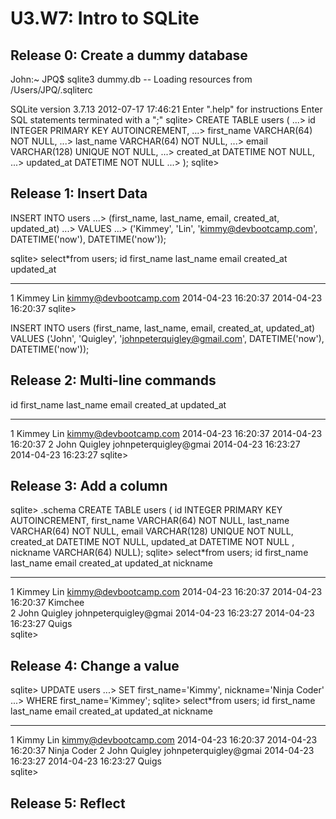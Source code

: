 # U3.W7: Intro to SQLite

## Release 0: Create a dummy database

John:~ JPQ$ sqlite3 dummy.db
-- Loading resources from /Users/JPQ/.sqliterc

SQLite version 3.7.13 2012-07-17 17:46:21
Enter ".help" for instructions
Enter SQL statements terminated with a ";"
sqlite> CREATE TABLE users (
   ...>   id INTEGER PRIMARY KEY AUTOINCREMENT,
   ...>   first_name VARCHAR(64) NOT NULL,
   ...>   last_name  VARCHAR(64) NOT NULL,
   ...>   email VARCHAR(128) UNIQUE NOT NULL,
   ...>   created_at DATETIME NOT NULL,
   ...>   updated_at DATETIME NOT NULL
   ...> );
sqlite> 

## Release 1: Insert Data 
INSERT INTO users
   ...> (first_name, last_name, email, created_at, updated_at)
   ...> VALUES
   ...> ('Kimmey', 'Lin', 'kimmy@devbootcamp.com', DATETIME('now'), DATETIME('now'));

   sqlite> select*from users;
id          first_name  last_name   email                  created_at           updated_at         
----------  ----------  ----------  ---------------------  -------------------  -------------------
1           Kimmey      Lin         kimmy@devbootcamp.com  2014-04-23 16:20:37  2014-04-23 16:20:37
sqlite> 

INSERT INTO users
(first_name, last_name, email, created_at, updated_at)
VALUES
('John', 'Quigley', 'johnpeterquigley@gmail.com', DATETIME('now'), DATETIME('now'));

## Release 2: Multi-line commands

id          first_name  last_name   email                  created_at           updated_at         
----------  ----------  ----------  ---------------------  -------------------  -------------------
1           Kimmey      Lin         kimmy@devbootcamp.com  2014-04-23 16:20:37  2014-04-23 16:20:37
2           John        Quigley     johnpeterquigley@gmai  2014-04-23 16:23:27  2014-04-23 16:23:27
sqlite> 

## Release 3: Add a column
sqlite> .schema
CREATE TABLE users (
  id INTEGER PRIMARY KEY AUTOINCREMENT,
  first_name VARCHAR(64) NOT NULL,
  last_name  VARCHAR(64) NOT NULL,
  email VARCHAR(128) UNIQUE NOT NULL,
  created_at DATETIME NOT NULL,
  updated_at DATETIME NOT NULL
, nickname VARCHAR(64) NULL);
sqlite> select*from users;
id          first_name  last_name   email                  created_at           updated_at           nickname  
----------  ----------  ----------  ---------------------  -------------------  -------------------  ----------
1           Kimmey      Lin         kimmy@devbootcamp.com  2014-04-23 16:20:37  2014-04-23 16:20:37  Kimchee   
2           John        Quigley     johnpeterquigley@gmai  2014-04-23 16:23:27  2014-04-23 16:23:27  Quigs     
sqlite> 

## Release 4: Change a value
sqlite> UPDATE users
   ...> SET first_name='Kimmy', nickname='Ninja Coder'
   ...> WHERE first_name='Kimmey';
sqlite> select*from users;
id          first_name  last_name   email                  created_at           updated_at           nickname   
----------  ----------  ----------  ---------------------  -------------------  -------------------  -----------
1           Kimmy       Lin         kimmy@devbootcamp.com  2014-04-23 16:20:37  2014-04-23 16:20:37  Ninja Coder
2           John        Quigley     johnpeterquigley@gmai  2014-04-23 16:23:27  2014-04-23 16:23:27  Quigs      
sqlite> 

## Release 5: Reflect
<!-- Add your reflection here -->